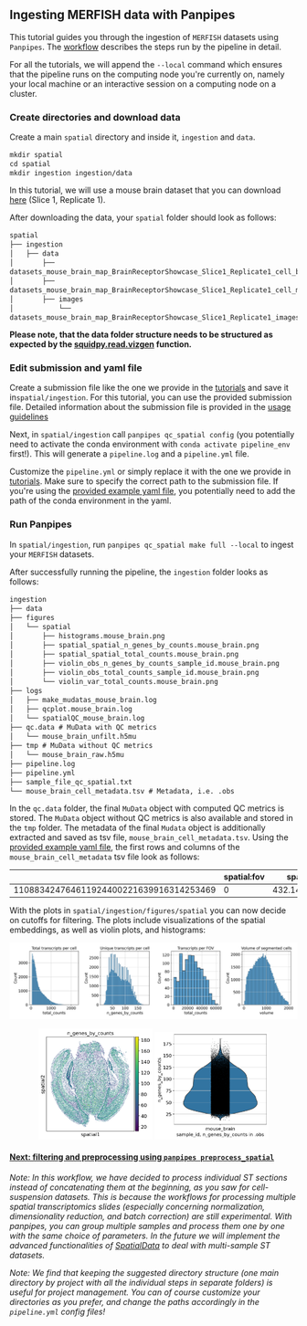 ## Ingesting MERFISH data with Panpipes

This tutorial guides you through the ingestion of `MERFISH` datasets using `Panpipes`. The [workflow](https://github.com/DendrouLab/panpipes/blob/main/docs/workflows/ingest_spatial.md) describes the steps run by the pipeline in detail. 

For all the tutorials, we will append the `--local` command which ensures that the pipeline runs on the computing node you're currently on, namely your local machine or an interactive session on a computing node on a cluster.


### Create directories and download data

Create a main `spatial` directory and inside it, `ingestion` and `data`.

```
mkdir spatial
cd spatial
mkdir ingestion ingestion/data
```

In this tutorial, we will use a mouse brain dataset that you can download [here](https://info.vizgen.com/mouse-brain-map?submissionGuid=a66ccb7f-87cf-4c55-83b9-5a2b6c0c12b9) (Slice 1, Replicate 1). 

After downloading the data, your `spatial` folder should look as follows: 

```
spatial
├── ingestion
│   ├── data
│       ├── datasets_mouse_brain_map_BrainReceptorShowcase_Slice1_Replicate1_cell_by_gene_S1R1.csv
│       ├── datasets_mouse_brain_map_BrainReceptorShowcase_Slice1_Replicate1_cell_metadata_S1R1.csv
│       ├── images
│           └── datasets_mouse_brain_map_BrainReceptorShowcase_Slice1_Replicate1_images_micron_to_mosaic_pixel_transform.csv
```

**Please note, that the data folder structure needs to be structured as expected by the [squidpy.read.vizgen](https://squidpy.readthedocs.io/en/stable/api/squidpy.read.vizgen.html) function.**


### Edit submission and yaml file 


Create a submission file like the one we provide in the [tutorials](../../tutorials/ingest_merfish_data) and save it in`spatial/ingestion`. For this tutorial, you can use the provided submission file. Detailed information about the submission file is provided in the [usage guidelines](https://github.com/DendrouLab/panpipes/blob/main/docs/usage/setup_for_spatial_workflows.md) 

Next, in `spatial/ingestion` call `panpipes qc_spatial config` (you potentially need to activate the conda environment with `conda activate pipeline_env` first!). This will generate a `pipeline.log` and a `pipeline.yml` file.

Customize the `pipeline.yml` or simply replace it with the one we provide in [tutorials](../../tutorials/ingest_merfish_data). Make sure to specify the correct path to the submission file. If you're using the [provided example yaml file](../../tutorials/ingest_merfish_data), you potentially need to add the path of the conda environment in the yaml. 


### Run Panpipes

In `spatial/ingestion`, run `panpipes qc_spatial make full --local` to ingest your `MERFISH` datasets.

After successfully running the pipeline, the `ingestion` folder looks as follows: 

```
ingestion
├── data
├── figures
│   └── spatial
│       ├── histograms.mouse_brain.png
│       ├── spatial_spatial_n_genes_by_counts.mouse_brain.png
│       ├── spatial_spatial_total_counts.mouse_brain.png
│       ├── violin_obs_n_genes_by_counts_sample_id.mouse_brain.png
│       ├── violin_obs_total_counts_sample_id.mouse_brain.png
│       └── violin_var_total_counts.mouse_brain.png     
├── logs
│   ├── make_mudatas_mouse_brain.log  
│   ├── qcplot.mouse_brain.log  
│   └── spatialQC_mouse_brain.log
├── qc.data # MuData with QC metrics 
│   └──	mouse_brain_unfilt.h5mu
├── tmp # MuData without QC metrics
│   └──	mouse_brain_raw.h5mu
├── pipeline.log
├── pipeline.yml
├── sample_file_qc_spatial.txt
└── mouse_brain_cell_metadata.tsv # Metadata, i.e. .obs
```

In the `qc.data` folder, the final `MuData` object with computed QC metrics is stored. The `MuData` object without QC metrics is also available and stored in the `tmp` folder. The metadata of the final `Mudata` object is additionally extracted and saved as tsv file, `mouse_brain_cell_metadata.tsv`.
Using the [provided example yaml file](../../tutorials/ingest_merfish_data), the first rows and columns of the `mouse_brain_cell_metadata` tsv file look as follows: 

|                  | spatial:fov | spatial:volume | spatial:min_x | spatial:max_x | spatial:min_y | spatial:max_y
----------------------------------------|------------------|----------------------|----------------------|----------------------|------------------------|-----------------------
110883424764611924400221639916314253469 |	     0         |  432.1414246586824	  |  151.53048381581905	 |  161.5960840769112   |     4264.619631592184	 |   4278.0332319401205	

With the plots in `spatial/ingestion/figures/spatial` you can now decide on cutoffs for filtering. The plots include visualizations of the spatial embeddings, as well as violin plots, and histograms: 

<img src="../../tutorials/ingest_merfish_data/histograms.mouse_brain.png" alt="drawing" width="950"/>
<p align="center">
<img src="../../tutorials/ingest_merfish_data/spatial_spatial_n_genes_by_counts.mouse_brain.png" alt="drawing" width="200"/>
<img src="../../tutorials/ingest_merfish_data/violin_obs_n_genes_by_counts_sample_id.mouse_brain.png" alt="drawing" width="200"/>
</p>





#### [Next: filtering and preprocessing using `panpipes preprocess_spatial`](../filtering_spatial_data/filtering_spatial_data_with_panpipes.md)


*Note: In this workflow, we have decided to process individual ST sections instead of concatenating them at the beginning, as you saw for cell-suspension datasets. This is because the workflows for processing multiple spatial transcriptomics slides (especially concerning normalization, dimensionality reduction, and batch correction) are still experimental. With panpipes, you can group multiple samples and process them one by one with the same choice of parameters. In the future we will implement the advanced functionalities of [SpatialData](https://spatialdata.scverse.org/en/latest/tutorials/notebooks/notebooks.html) to deal with multi-sample ST datasets.*


*Note: We find that keeping the suggested directory structure (one main directory by project with all the individual steps in separate folders) is useful for project management. You can of course customize your directories as you prefer, and change the paths accordingly in the `pipeline.yml` config files!*








